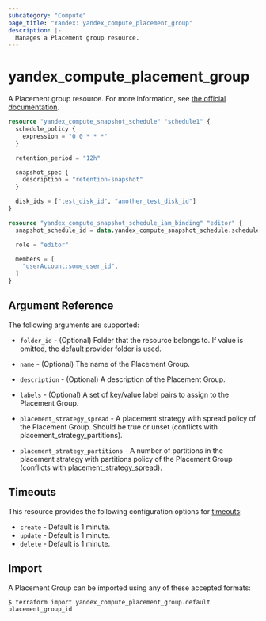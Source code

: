 ```yaml
---
subcategory: "Compute"
page_title: "Yandex: yandex_compute_placement_group"
description: |-
  Manages a Placement group resource.
---
```



# yandex_compute_placement_group




A Placement group resource. For more information, see [the official documentation](https://cloud.yandex.com/docs/compute/concepts/placement-groups).

```terraform
resource "yandex_compute_snapshot_schedule" "schedule1" {
  schedule_policy {
    expression = "0 0 * * *"
  }

  retention_period = "12h"

  snapshot_spec {
    description = "retention-snapshot"
  }

  disk_ids = ["test_disk_id", "another_test_disk_id"]
}

resource "yandex_compute_snapshot_schedule_iam_binding" "editor" {
  snapshot_schedule_id = data.yandex_compute_snapshot_schedule.schedule1.id

  role = "editor"

  members = [
    "userAccount:some_user_id",
  ]
}
```

## Argument Reference

The following arguments are supported:

* `folder_id` - (Optional) Folder that the resource belongs to. If value is omitted, the default provider folder is used.

* `name` - (Optional) The name of the Placement Group.

* `description` - (Optional) A description of the Placement Group.

* `labels` - (Optional) A set of key/value label pairs to assign to the Placement Group.

* `placement_strategy_spread` - A placement strategy with spread policy of the Placement Group. Should be true or unset (conflicts with placement_strategy_partitions).

* `placement_strategy_partitions` - A number of partitions in the placement strategy with partitions policy of the Placement Group (conflicts with placement_strategy_spread).

## Timeouts

This resource provides the following configuration options for [timeouts](https://www.terraform.io/docs/language/resources/syntax.html#operation-timeouts):

- `create` - Default is 1 minute.
- `update` - Default is 1 minute.
- `delete` - Default is 1 minute.

## Import

A Placement Group can be imported using any of these accepted formats:

```
$ terraform import yandex_compute_placement_group.default placement_group_id
```
